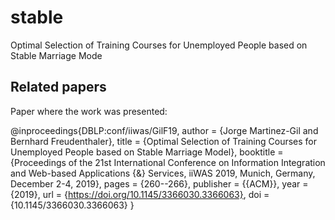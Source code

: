   # stable
  Optimal Selection of Training Courses for Unemployed People based on Stable Marriage Mode
 
  ## Related papers
  Paper where the work was presented:
  
  @inproceedings{DBLP:conf/iiwas/GilF19,
  author    = {Jorge Martinez-Gil and
               Bernhard Freudenthaler},
  title     = {Optimal Selection of Training Courses for Unemployed People based
               on Stable Marriage Model},
  booktitle = {Proceedings of the 21st International Conference on Information Integration
               and Web-based Applications {\&} Services, iiWAS 2019, Munich,
               Germany, December 2-4, 2019},
  pages     = {260--266},
  publisher = {{ACM}},
  year      = {2019},
  url       = {https://doi.org/10.1145/3366030.3366063},
  doi       = {10.1145/3366030.3366063}
  }

